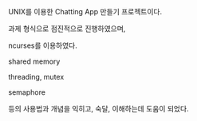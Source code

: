 
UNIX를 이용한 Chatting App 만들기 프로젝트이다.

과제 형식으로 점진적으로 진행하였으며,

ncurses를 이용하였다.

shared memory

threading, mutex

semaphore

등의 사용법과 개념을 익히고, 숙달, 이해하는데 도움이 되었다.